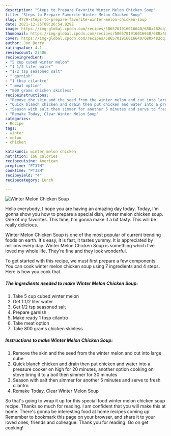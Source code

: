 ```yaml
---
description: "Steps to Prepare Favorite Winter Melon Chicken Soup"
title: "Steps to Prepare Favorite Winter Melon Chicken Soup"
slug: 4779-steps-to-prepare-favorite-winter-melon-chicken-soup
date: 2021-12-25T09:26:54.929Z
image: https://img-global.cpcdn.com/recipes/5865701916016640/680x482cq70/winter-melon-chicken-soup-recipe-main-photo.jpg
thumbnail: https://img-global.cpcdn.com/recipes/5865701916016640/680x482cq70/winter-melon-chicken-soup-recipe-main-photo.jpg
cover: https://img-global.cpcdn.com/recipes/5865701916016640/680x482cq70/winter-melon-chicken-soup-recipe-main-photo.jpg
author: Jon Berry
ratingvalue: 4.1
reviewcount: 27406
recipeingredient:
- "5 cup cubed winter melon"
- "1 1/2 liter water"
- "1/2 tsp seasoned salt"
- " garnish"
- "1 tbsp cilantro"
- " meat option"
- "800 grams chicken skinless"
recipeinstructions:
- "Remove the skin and the seed from the winter melon and cut into large cube"
- "Quick blanch chicken and drain then put chicken and water into a pressure cooker on high for 20 minutes, another option cooking on stove bring it to a boil then simmer for 30 minutes"
- "Season with salt then simmer for another 5 minutes and serve to fresh cilantro"
- "Remake Today, Clear Winter Melon Soup"
categories:
- Recipe
tags:
- winter
- melon
- chicken

katakunci: winter melon chicken 
nutrition: 166 calories
recipecuisine: American
preptime: "PT37M"
cooktime: "PT32M"
recipeyield: "4"
recipecategory: Lunch

---
```



![Winter Melon Chicken Soup](https://img-global.cpcdn.com/recipes/5865701916016640/680x482cq70/winter-melon-chicken-soup-recipe-main-photo.jpg)

Hello everybody, I hope you are having an amazing day today. Today, I'm gonna show you how to prepare a special dish, winter melon chicken soup. One of my favorites. This time, I'm gonna make it a bit tasty. This will be really delicious.

Winter Melon Chicken Soup is one of the most popular of current trending foods on earth. It's easy, it is fast, it tastes yummy. It is appreciated by millions every day. Winter Melon Chicken Soup is something which I've loved my whole life. They're fine and they look wonderful.




To get started with this recipe, we must first prepare a few components. You can cook winter melon chicken soup using 7 ingredients and 4 steps. Here is how you cook that.

<!--inarticleads1-->

##### The ingredients needed to make Winter Melon Chicken Soup:

1. Take 5 cup cubed winter melon
1. Get 1 1/2 liter water
1. Get 1/2 tsp seasoned salt
1. Prepare  garnish
1. Make ready 1 tbsp cilantro
1. Take  meat option
1. Take 800 grams chicken skinless




<!--inarticleads2-->

##### Instructions to make Winter Melon Chicken Soup:

1. Remove the skin and the seed from the winter melon and cut into large cube
1. Quick blanch chicken and drain then put chicken and water into a pressure cooker on high for 20 minutes, another option cooking on stove bring it to a boil then simmer for 30 minutes
1. Season with salt then simmer for another 5 minutes and serve to fresh cilantro
1. Remake Today, Clear Winter Melon Soup




So that's going to wrap it up for this special food winter melon chicken soup recipe. Thanks so much for reading. I am confident that you will make this at home. There's gonna be interesting food at home recipes coming up. Remember to bookmark this page on your browser, and share it to your loved ones, friends and colleague. Thank you for reading. Go on get cooking!
